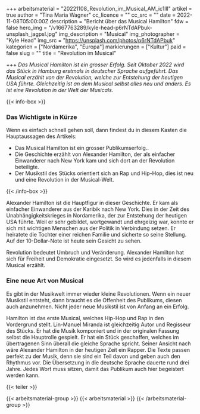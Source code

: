 +++
arbeitsmaterial = "20221108_Revolution_im_Musical_AM_ic1lll"
artikel = true
author = "Tina Maria Wagner"
cc_licence = ""
cc_src = ""
date = 2022-11-08T05:00:00Z
description = "Bericht über das Musical Hamilton"
fdw = false
hero_img = "/v1667763289/kyle-head-p6rNTdAPbuk-unsplash_jagpsl.jpg"
img_description = "Musical"
img_photographer = "Kyle Head"
img_src = "https://unsplash.com/photos/p6rNTdAPbuk"
kategorien = ["Nordamerika", "Europa"]
markierungen = ["Kultur"]
paid = false
slug = ""
title = "Revolution im Musical"

+++
_Das Musical Hamilton ist ein grosser Erfolg. Seit Oktober 2022 wird das Stück in Hamburg erstmals in deutscher Sprache aufgeführt. Das Musical erzählt von der Revolution, welche zur Entstehung der heutigen USA führte. Gleichzeitig ist an dem Musical selbst alles neu und anders. Es ist eine Revolution in der Welt der Musicals._

{{< info-box >}} <h3>Das Wichtigste in Kürze</h3>

<p>Wenn es einfach schnell gehen soll, dann findest du in diesem Kasten die Hauptaussagen des Artikels:</p>

<ul>

<li>Das Musical Hamilton ist ein grosser Publikumserfolg..</li>

<li>Die Geschichte erzählt von Alexander Hamilton, der als einfacher Einwanderer nach New York kam und sich dort an der Revolution beteiligte.</li>

<li>Der Musikstil des Stücks orientiert sich an Rap und Hip-Hop, dies ist neu und eine Revolution in der Musical-Welt.</li>

</ul> {{< /info-box >}}

Alexander Hamilton ist die Hauptfigur in dieser Geschichte. Er kam als einfacher Einwanderer aus der Karibik nach New York. Dies in der Zeit des Unabhängigkeitskrieges in Nordamerika, der zur Entstehung der heutigen USA führte. Weil er sehr gebildet, wortgewandt und ehrgeizig war, konnte er sich mit wichtigen Menschen aus der Politik in Verbindung setzen. Er heiratete die Tochter einer reichen Familie und sicherte so seine Stellung. Auf der 10-Dollar-Note ist heute sein Gesicht zu sehen.

Revolution bedeutet Umbruch und Veränderung. Alexander Hamilton hat sich für Freiheit und Demokratie eingesetzt. So wird es jedenfalls in diesem Musical erzählt.

### Eine neue Art von Musical

Es gibt in der Musikwelt immer wieder kleine Revolutionen. Wenn ein neuer Musikstil entsteht, dann braucht es die Offenheit des Publikums, diesen auch anzunehmen. Nicht jeder neue Musikstil ist von Anfang an ein Erfolg.

Hamilton ist das erste Musical, welches Hip-Hop und Rap in den Vordergrund stellt. Lin-Manuel Miranda ist gleichzeitig Autor und Regisseur des Stücks. Er hat die Musik komponiert und in der originalen Fassung selbst die Hauptrolle gespielt. Er hat ein Stück geschaffen, welches im übertragenen Sinn überall die gleiche Sprache spricht. Seiner Ansicht nach wäre Alexander Hamilton in der heutigen Zeit ein Rapper. Die Texte passen perfekt zu der Musik, denn sie sind ein Teil davon und geben auch den Rhythmus vor. Die Übersetzung in die deutsche Sprache dauerte rund drei Jahre. Jedes Wort muss sitzen, damit das Publikum auch hier begeistert werden kann.

  
{{< teiler >}}

{{< arbeitsmaterial-group >}} {{< arbeitsmaterial >}} {{< /arbeitsmaterial-group >}}